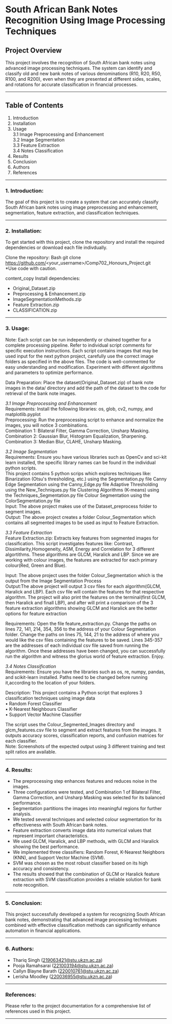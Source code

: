 # South African Bank Notes Recognition Using Image Processing Techniques

## Project Overview


This project involves the recognition of South African bank notes using advanced image processing techniques. The system can identify and classify old and new bank notes of various denominations (R10, R20, R50, R100, and R200), even when they are presented at different sides, scales, and rotations for accurate classification in financial processes.

---------------------------------------------------------------------------------------------------------------------------------------------------------------------------------------------
## Table of Contents


1. Introduction
2. Installation
3. Usage  <br>
 3.1 Image Preprocessing and Enhancement <br>
 3.2 Image Segmentation <br>
 3.3 Feature Extraction <br>
 3.4 Notes Classification <br>
5. Results
6. Conclusion
7. Authors
8. References
---------------------------------------------------------------------------------------------------------------------------------------------------------------------------------------------
### **1. Introduction:**

   The goal of this project is to create a system that can accurately classify South African bank notes using image preprocessing and enhancement, segmentation, feature extraction, and classification techniques.
   
---------------------------------------------------------------------------------------------------------------------------------------------------------------------------------------------
### **2. Installation:**
   
   To get started with this project, clone the repository and install the required dependencies or download each file indivdually.<br>
   
   Clone the repository: 
   Bash git clone https://github.com/<your_username>/Comp702_Honours_Project.git <br>
   *Use code with caution. <br>
   
   content_copy Install dependencies: 

   - Original_Dataset.zip
   - Preprocessing & Enhancement.zip
   - ImageSegmentationMethods.zip
   - Feature Extraction.zip
   - CLASSIFICATION.zip
 ------------------------------------------------------------------------------------------------------------------------------------------------------------------------ 
### **3. Usage:**

 Note: Each script can be run independently or chained together for a complete processing pipeline. Refer to individual script comments for specific execution instructions. Each script contains images that may be used input for the next python project, carefully use the correct image folders as specified in the above files.
The code is well-commented for easy understanding and modification. Experiment with different algorithms and parameters to optimize performance.

  Data Preparation: Place the dataset(Original_Dataset.zip) of bank note images in the data/ directory and add the path of the dataset to the code for retrieval of the bank note images.

   _3.1 Image Preprocessing and Enhancement_ <br>
       Requirements: Install the following libraries: os, glob, cv2, numpy, and matplotlib.pyplot <br>
       Preprocessing: Run the preprocessing script to enhance and normalize the images, you will notice 3 combinations. <br>
       Combination 1: Bilateral Filter, Gamma Correction, Unsharp Masking. <br>
       Combination 2: Gaussian Blur, Histogram Equalization, Sharpening. <br>
       Combination 3: Median Blur, CLAHE, Unsharp Masking. <br>

   _3.2 Image Segmentation_ <br>
       Requirements: Ensure you have various libraries such as OpenCv and sci-kit learn installed, the specific library names can be found in the individual python scripts.<br>
       This project contains 5 python scrips which explores techniques like: Binarization (Otsu's thresholding, etc.) using the Segmentation.py file Canny Edge Segmentation using the Canny_Edge.py file Adaptive Thresholding using the New_Techniques.py file Clustering Algorithms (K-means) using the Techniques_Segmentation.py file Colour Segmentation using the ColorSegmentation.py file <br>
       Input: The above project makes use of the Dataset_preprocess folder to segment images. <br>
       Output: The above project creates a folder Colour_Segmentation which contains all segmented images to be used as input to Feature Extraction. <br>
  
   _3.3 Feature Extraction_ <br>
       Feature Extraction.zip: Extracts key features from segmented images for classification. This script investigates features like:
       Contrast, Dissimilarity,Homogeneity, ASM, Energy and Correlation for 3 different algortithms. These algorithms are GLCM, Haralick and LBP. Since we are working with colour images, the features are 
       extracted for each primary colour(Red, Green and Blue).

Input: The above project uses the folder Colour_Segmentation which is the output from the Image Segmentation Process <br>
Output:The above project will output 3 csv files for each algorithm(GLCM, Haralick and LBP). Each csv file will contain the features for that respective algorithm. The project will also print the features on the terminal(first GLCM, then Haralick and finall LBP), and after will print a comparison of the 3 feature extraction algorithms showing GLCM and Haralick are the better options for feature extraction

Requirements: Open the file feature_extraction.py. Change the paths on lines 72, 141, 214, 354, 356 to the address of your Colour Segmentation folder. Change the paths on lines 75, 144, 21 to the address of where you would like the csv files containing the features to be saved. Lines 345-357 are the addresses of each individual csv file saved from running the algorithm. Once these addresses have been changed, you can successfully run the algorithm and witness the glorius world of feature extraction. Enjoy.

   _3.4 Notes Classification_ <br>
Requirements: Ensure you have the libraries such as os, re, numpy, pandas, and scikit-learn installed. Paths need to be changed before running it,according to the location of your folders.<br>

Description: This project contains a Python script that explores 3 classification techniques using image data<br>
•	Random Forest Classifier<br>
•	K-Nearest Neighbours Classifier<br>
•	Support Vector Machine Classifier<br>

The script uses the Colour_Segmented_Images directory and glcm_features.csv file to segment and extract features from the images. It outputs accuracy scores, classification reports, and confusion matrices for each classifier.<br>
Note: Screenshots of the expected output using 3 different training and test split ratios are available.  

----------------------------------------------------------------------------------------------------------------------------------------------------------------------------------------------
### **4. Results:**
  
   - The preprocessing step enhances features and reduces noise in the images. <br>
   - Three configurations were tested, and Combination 1 of Bilateral Filter, Gamma Correction, and Unsharp Masking was selected for its balanced performance. <br>
   - Segmentation partitions the images into meaningful regions for further analysis. <br>
   - We tested several techniques and selected colour segmentation for its effectiveness with South African bank notes. <br>
   - Feature extraction converts image data into numerical values that represent important characteristics. <br>
   - We used GLCM, Haralick, and LBP methods, with GLCM and Haralick showing the best performance. <br>
   - We implemented three classifiers: Random Forest, K-Nearest Neighbors (KNN), and Support Vector Machine (SVM). <br> 
   - SVM was chosen as the most robust classifier based on its high accuracy and consistency. <br>
   - The results showed that the combination of GLCM or Haralick feature extraction with SVM classification provides a reliable solution for bank note recognition. <br>
   
-----------------------------------------------------------------------------------------------------------------------------------------------------------------------------------------------------
### **5. Conclusion:**

   This project successfully developed a system for recognizing South African bank notes, demonstrating that advanced image processing techniques combined with effective classification methods can significantly enhance automation in financial applications.

-----------------------------------------------------------------------------------------------------------------------------------------------------------------------------------------------------------------
### **6. Authors:**

   - Thariq Singh (219063421@stu.ukzn.ac.za) <br>
   - Pooja Ramahsarai (221003194@stu.ukzn.ac.za) <br>
   - Callyn Blayne Barath (220010761@stu.ukzn.ac.za) <br>
   - Lerisha Moodley (220036955@stu.ukzn.ac.za) <br>

---------------------------------------------------------------------------------------------------------------------------------------------------------------------------------------------------------------------
### **References:**

Please refer to the project documentation for a comprehensive list of references used in this project.

---------------------------------------------------------------------------------------------------------------------------------------------------------------------------------------------------------------------
